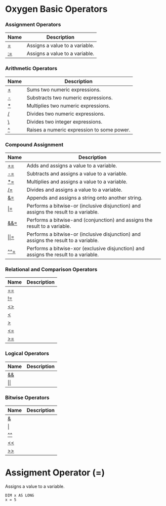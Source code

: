 # Oxygen Basic Operators

### Assignment Operators

| Name       | Description |
| ---------- | ----------- |
| [\=](#assignment) | Assigns a value to a variable. |
| [:=](#assignment) | Assigns a value to a variable. |

### Arithmetic Operators

| Name       | Description |
| ---------- | ----------- |
| [\+](#addition) | Sums two numeric expressions. |
| [-](#substraction) | Substracts two numeric expressions. |
| [\*](#multiplication) | Multiplies two numeric expressions. |
| [/](#division) | Divides two numeric expressions. |
| [\\](#integerdivision) | Divides two integer expressions. |
| [^](#exponentiate) | Raises a numeric expression to some power. |

### Compound Assignment

| Name       | Description |
| ---------- | ----------- |
| [+=](#addandassign) | Adds and assigns a value to a variable. |
| [-=](#substractandassign) | Subtracts and assigns a value to a variable. |
| [\*=](#multiplyandassign) | Multiplies and assigns a value to a variable. |
| [/=](#divideandassign) | Divides and assigns a value to a variable. |
| [&=](#bitwiseandandassign) | Appends and assigns a string onto another string. |
| [\|=](#bitwiseorandassign) | Performs a bitwise-or (inclusive disjunction) and assigns the result to a variable. |
| [&&=](#booleanandandassign) | Performs a bitwise-and (conjunction) and assigns the result to a variable. |
| [\|\|=](#booleanorandassign) | Performs a bitwise-or (inclusive disjunction) and assigns the result to a variable. |
| [^^=](#bitwisexorandassign) | Performs a bitwise-xor (exclusive disjunction) and assigns the result to a variable. |

### Relational and Comparison Operators

| Name       | Description |
| ---------- | ----------- |
| [==](#equalto) |  |
| [!=](#notequalto) |  |
| [<>](#notequalto2) |  |
| [<](#lessthan) |  |
| [>](#greaterthan) |  |
| [<=](#lessthanorqeualto) |  |
| [>=](#greaterthanorqeualto) |  |

### Logical Operators

| Name       | Description |
| ---------- | ----------- |
| [&&](#booleanand) |  |
| [\|\|](#booleanor) |  |

### Bitwise Operators

| Name       | Description |
| ---------- | ----------- |
| [&](#bitwiseand) |  |
| [\|](#bitwiseinclusiveor) |  |
| [^^](#bitwisexor) |  |
| [<<](#shiftleft) |  |
| [>>](#shiftright) |  |

# <a name="assignment"></a>Assigment Operator (=)

Assigns a value to a variable.

```
DIM x AS LONG
x = 5
```

